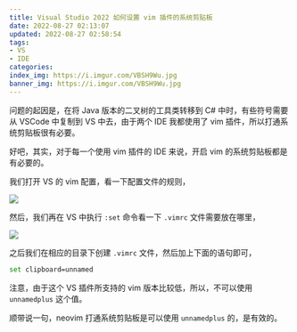 ```yaml
---
title: Visual Studio 2022 如何设置 vim 插件的系统剪贴板
date: 2022-08-27 02:13:07
updated: 2022-08-27 02:58:54
tags:
- VS
- IDE
categories:
index_img: https://i.imgur.com/VBSH9Wu.jpg
banner_img: https://i.imgur.com/VBSH9Wu.jpg
---
```


问题的起因是，在将 Java 版本的二叉树的工具类转移到 C# 中时，有些符号需要从 VSCode 中复制到 VS 中去，由于两个 IDE 我都使用了 vim 插件，所以打通系统剪贴板很有必要。

好吧，其实，对于每一个使用 vim 插件的 IDE 来说，开启 vim 的系统剪贴板都是有必要的。

我们打开 VS 的 vim 配置，看一下配置文件的规则，

![](https://i.imgur.com/wKN4b4F.png)

然后，我们再在 VS 中执行 `:set` 命令看一下 `.vimrc` 文件需要放在哪里，

![](https://i.imgur.com/rnNSY2J.png)

之后我们在相应的目录下创建 `.vimrc` 文件，然后加上下面的语句即可，

```bash
set clipboard=unnamed
```

注意，由于这个 VS 插件所支持的 vim 版本比较低，所以，不可以使用 `unnamedplus` 这个值。

顺带说一句，neovim 打通系统剪贴板是可以使用 `unnamedplus` 的，是有效的。
